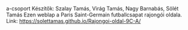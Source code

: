 a-csoport
Készítők: Szalay Tamás, Virág Tamás, Nagy Barnabás, Sölét Tamás
Ezen weblap a Paris Saint-Germain futballcsapat rajongói oldala.
Link: https://solettamas.github.io/Rajongoi-oldal-9C-A/